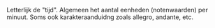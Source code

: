 Letterlijk de "tijd". Algemeen het aantal eenheden (notenwaarden) per minuut.
Soms ook karakteraanduidng zoals allegro, andante, etc.
